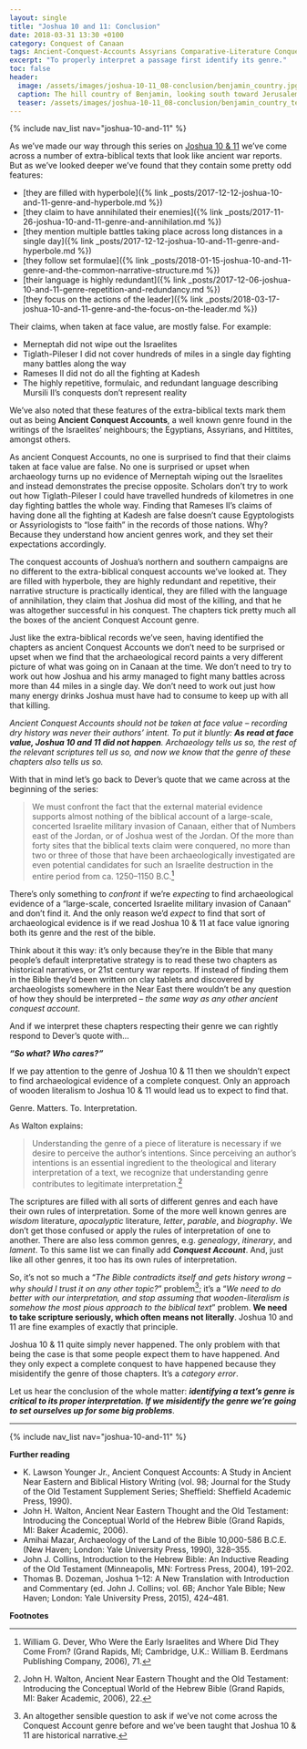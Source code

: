 ```yaml
---
layout: single
title: "Joshua 10 and 11: Conclusion"
date: 2018-03-31 13:30 +0100
category: Conquest of Canaan
tags: Ancient-Conquest-Accounts Assyrians Comparative-Literature Conquest Counter-narratives Dealing-with-Discrepancies Genre Hermeneutics Historicity Hyperbole Joshua Tiglath-Pileser-I
excerpt: "To properly interpret a passage first identify its genre."
toc: false
header:
  image: /assets/images/joshua-10-11_08-conclusion/benjamin_country.jpg
  caption: The hill country of Benjamin, looking south toward Jerusalem
  teaser: /assets/images/joshua-10-11_08-conclusion/benjamin_country_teaser.png
---
```


{% include nav_list nav="joshua-10-and-11" %}

As we’ve made our way through this series on [Joshua 10 & 11](/series/joshua-10-and-11/) we’ve come across a number of extra-biblical texts that look like ancient war reports. But as we’ve looked deeper we’ve found that they contain some pretty odd features:

* [they are filled with hyperbole]({% link _posts/2017-12-12-joshua-10-and-11-genre-and-hyperbole.md %})
* [they claim to have annihilated their enemies]({% link _posts/2017-11-26-joshua-10-and-11-genre-and-annihilation.md %})
* [they mention multiple battles taking place across long distances in a single day]({% link _posts/2017-12-12-joshua-10-and-11-genre-and-hyperbole.md %})
* [they follow set formulae]({% link _posts/2018-01-15-joshua-10-and-11-genre-and-the-common-narrative-structure.md %})
* [their language is highly redundant]({% link _posts/2017-12-06-joshua-10-and-11-genre-repetition-and-redundancy.md %})
* [they focus on the actions of the leader]({% link _posts/2018-03-17-joshua-10-and-11-genre-and-the-focus-on-the-leader.md %})

Their claims, when taken at face value, are mostly false. For example:

* Merneptah did not wipe out the Israelites
* Tiglath-Pileser I did not cover hundreds of miles in a single day fighting many battles along the way
* Rameses II did not do all the fighting at Kadesh
* The highly repetitive, formulaic, and redundant language describing Mursili II’s conquests don’t represent reality

We’ve also noted that these features of the extra-biblical texts mark them out as being **Ancient Conquest Accounts**, a well known genre found in the writings of the Israelites’ neighbours; the Egyptians, Assyrians, and Hittites, amongst others.

As ancient Conquest Accounts, no one is surprised to find that their claims taken at face value are false. No one is surprised or upset when archaeology turns up no evidence of Merneptah wiping out the Israelites and instead demonstrates the precise opposite. Scholars don’t try to work out how Tiglath-Pileser I could have travelled hundreds of kilometres in one day fighting battles the whole way. Finding that Rameses II’s claims of having done all the fighting at Kadesh are false doesn’t cause Egyptologists or Assyriologists to “lose faith” in the records of those nations. Why? Because they understand how ancient genres work, and they set their expectations accordingly.

The conquest accounts of Joshua’s northern and southern campaigns are no different to the extra-biblical conquest accounts we’ve looked at. They are filled with hyperbole, they are highly redundant and repetitive, their narrative structure is practically identical, they are filled with the language of annihilation, they claim that Joshua did most of the killing, and that he was altogether successful in his conquest. The chapters tick pretty much all the boxes of the ancient Conquest Account genre.

Just like the extra-biblical records we’ve seen, having identified the chapters as ancient Conquest Accounts we don’t need to be surprised or upset when we find that the archaeological record paints a very different picture of what was going on in Canaan at the time. We don’t need to try to work out how Joshua and his army managed to fight many battles across more than 44 miles in a single day. We don’t need to work out just how many energy drinks Joshua must have had to consume to keep up with all that killing.

_Ancient Conquest Accounts should not be taken at face value – recording dry history was never their authors’ intent. To put it bluntly: **As read at face value, Joshua 10 and 11 did not happen**. Archaeology tells us so, the rest of the relevant scriptures tell us so, and now we know that the genre of these chapters also tells us so._

With that in mind let’s go back to Dever’s quote that we came across at the beginning of the series:

> We must confront the fact that the external material evidence supports almost nothing of the biblical account of a large-scale, concerted Israelite military invasion of Canaan, either that of Numbers east of the Jordan, or of Joshua west of the Jordan. Of the more than forty sites that the biblical texts claim were conquered, no more than two or three of those that have been archaeologically investigated are even potential candidates for such an Israelite destruction in the entire period from ca. 1250–1150 B.C.[^1]

There’s only something to _confront_ if we’re _expecting_ to find archaeological evidence of a “large-scale, concerted Israelite military invasion of Canaan” and don’t find it. And the only reason we’d _expect_ to find that sort of archaeological evidence is if we read Joshua 10 & 11 at face value ignoring both its genre and the rest of the bible.

Think about it this way: it’s only because they’re in the Bible that many people’s default interpretative strategy is to read these two chapters as historical narratives, or 21st century war reports. If instead of finding them in the Bible they’d been written on clay tablets and discovered by archaeologists somewhere in the Near East there wouldn’t be any question of how they should be interpreted – _the same way as any other ancient conquest account_.

And if we interpret these chapters respecting their genre we can rightly respond to Dever’s quote with…

_**“So what? Who cares?”**_

If we pay attention to the genre of Joshua 10 & 11 then we shouldn’t expect to find archaeological evidence of a complete conquest. Only an approach of wooden literalism to Joshua 10 & 11 would lead us to expect to find that.

Genre. Matters. To. Interpretation.

As Walton explains:

> Understanding the genre of a piece of literature is necessary if we desire to perceive the author’s intentions. Since perceiving an author’s intentions is an essential ingredient to the theological and literary interpretation of a text, we recognize that understanding genre contributes to legitimate interpretation.[^2]

The scriptures are filled with all sorts of different genres and each have their own rules of interpretation. Some of the more well known genres are _wisdom_ literature, _apocalyptic_ literature, _letter_, _parable_, and _biography_. We don’t get those confused or apply the rules of interpretation of one to another. There are also less common genres, e.g. _genealogy_, _itinerary_, and _lament_. To this same list we can finally add _**Conquest Account**_. And, just like all other genres, it too has its own rules of interpretation.

So, it’s not so much a “_The Bible contradicts itself and gets history wrong – why should I trust it on any other topic?_” problem[^3]; it’s a “_We need to do better with our interpretation, and stop assuming that wooden-literalism is somehow the most pious approach to the biblical text_” problem. **We need to take scripture seriously, which often means not literally**. Joshua 10 and 11 are fine examples of exactly that principle.

Joshua 10 & 11 quite simply never happened. The only problem with that being the case is that some people expect them to have happened. And they only expect a complete conquest to have happened because they misidentify the genre of those chapters. It’s a _category error_.

Let us hear the conclusion of the whole matter: _**identifying a text’s genre is critical to its proper interpretation. If we misidentify the genre we’re going to set ourselves up for some big problems**_.

---

{% include nav_list nav="joshua-10-and-11" %}

**Further reading**

* K. Lawson Younger Jr., Ancient Conquest Accounts: A Study in Ancient Near Eastern and Biblical History Writing (vol. 98; Journal for the Study of the Old Testament Supplement Series; Sheffield: Sheffield Academic Press, 1990).
* John H. Walton, Ancient Near Eastern Thought and the Old Testament: Introducing the Conceptual World of the Hebrew Bible (Grand Rapids, MI: Baker Academic, 2006).
* Amihai Mazar, Archaeology of the Land of the Bible 10,000-586 B.C.E. (New Haven; London: Yale University Press, 1990), 328–355.
* John J. Collins, Introduction to the Hebrew Bible: An Inductive Reading of the Old Testament (Minneapolis, MN: Fortress Press, 2004), 191–202.
* Thomas B. Dozeman, Joshua 1–12: A New Translation with Introduction and Commentary (ed. John J. Collins; vol. 6B; Anchor Yale Bible; New Haven; London: Yale University Press, 2015), 424–481.

**Footnotes**

[^1]: William G. Dever, Who Were the Early Israelites and Where Did They Come From? (Grand Rapids, MI; Cambridge, U.K.: William B. Eerdmans Publishing Company, 2006), 71.
[^2]: John H. Walton, Ancient Near Eastern Thought and the Old Testament: Introducing the Conceptual World of the Hebrew Bible (Grand Rapids, MI: Baker Academic, 2006), 22.
[^3]: An altogether sensible question to ask if we’ve not come across the Conquest Account genre before and we’ve been taught that Joshua 10 & 11 are historical narrative.

